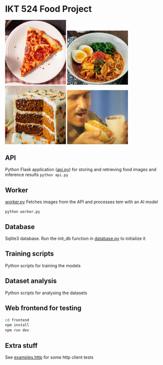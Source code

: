 # IKT 524 Food Project
<div style="display:inline;">
<img src="./test_images/pizza.png" alt="drawing" width="200"/>
<img src="./test_images/ramen.png" alt="drawing" width="200"/>
<img src="./test_images/carrotcake.png" alt="drawing" width="200"/>
<img src="./test_images/hot_dog.png" alt="drawing" width="200"/>
</div>

## API
Python Flask application ([api.py](./api.py)) for storing and retrieving food images and inference results
``python api.py``

## Worker
[worker.py](./worker.py) Fetches images from the API and processes tem with an AI model

``python worker.py``

## Database
Sqlite3 database. Run the init_db function in [database.py](./database.py) to initialize it

## Training scripts
Python scripts for training the models

## Dataset analysis
Python scripts for analysing the datasets

## Web frontend for testing
```bash
cd frontend
npm install
npm run dev
```

## Extra stuff
See [examples.http](./examples.http) for some http client tests